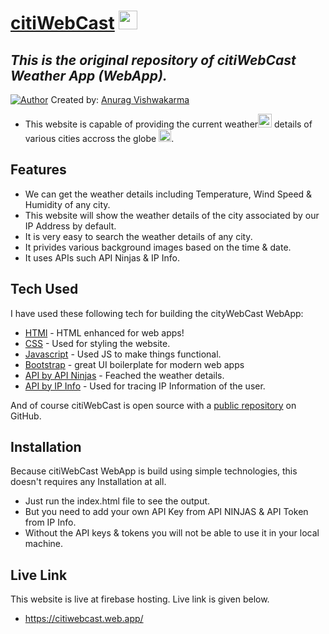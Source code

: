 # [citiWebCast](https://citiwebcast.web.app/) <img src="https://ashstudy.000webhostapp.com/anurag/Assets/icons/cloudSun_Icon.png" height="30px">
## _This is the original repository of citiWebCast Weather App (WebApp)._

[![Author](https://ashstudy.000webhostapp.com/anurag/Assets/icons/faviconA.ico)](https://vcma.rf.gd/Portfolio) Created by: [Anurag Vishwakarma](https://github.com/vishanurag)


- This website is capable of  providing the current weather<img src="http://ashstudy.000webhostapp.com/anurag/Assets/icons/cloudSun_Icon.png" height="22px"> details of various cities accross the globe <img src="https://upload.wikimedia.org/wikipedia/commons/7/71/Earth_icon_2.png" height="20px">. 

## Features

- We can get the weather details including Temperature, Wind Speed & Humidity of any city.
- This website will show the weather details of the city associated by our IP Address by default.
- It is very easy to search the weather details of any city.
- It privides various background images based on the time & date.
- It uses APIs such API Ninjas & IP Info.

## Tech Used

I have used these following tech for building the cityWebCast WebApp:

- [HTMl]() - HTML enhanced for web apps!
- [CSS]() - Used for styling the website.
- [Javascript]() - Used JS to make things functional.
- [Bootstrap]() - great UI boilerplate for modern web apps
- [API by API Ninjas]() - Feached the weather details.
- [API by IP Info]() - Used for tracing IP Information of the user.


And of course citiWebCast  is open source with a [public repository](https://github.com/vishanurag/citiWebCast) on GitHub.

## Installation

Because citiWebCast WebApp is build using simple technologies, this doesn't requires any Installation at all.

- Just run the index.html file to see the output.
- But you need to add your own API Key from API NINJAS & API Token from IP Info.
- Without the API keys & tokens you will not be able to use it in your local machine.  

## Live Link

This website is live at firebase hosting. Live link is given below.

- https://citiwebcast.web.app/
